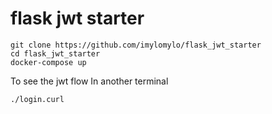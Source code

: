 # flask jwt starter
```
git clone https://github.com/imylomylo/flask_jwt_starter
cd flask_jwt_starter
docker-compose up
```
To see the jwt flow In another terminal
```
./login.curl
```
